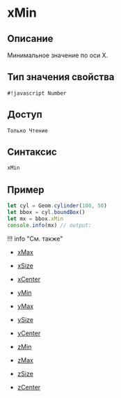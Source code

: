 # xMin

## Описание
Минимальное значение по оси X.

## Тип значения свойства
`#!javascript Number`

## Доступ
`Только Чтение`

## Синтаксис
``` javascript
xMin
```
## Пример
``` javascript linenums="1"
let cyl = Geom.cylinder(100, 50)
let bbox = cyl.boundBox()
let mx = bbox.xMin
console.info(mx) // output:
```
!!! info "См. также"

- [xMax](./xMax.md)

- [xSize](./xSize.md)

- [xCenter](./xCenter.md)

- [yMin](./yMin.md)

- [yMax](./yMax.md)

- [ySize](./ySize.md)

- [yCenter](./yCenter.md)

- [zMin](./zMin.md)

- [zMax](./zMax.md)

- [zSize](./zSize.md)

- [zCenter](./zCenter.md)
